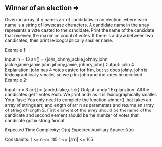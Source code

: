 Winner of an election  =>
---------------------


Given an array of n names arr of candidates in an election, where each name is a string of lowercase characters. A candidate name in the array represents a vote casted to the candidate. Print the name of the candidate that received the maximum count of votes. If there is a draw between two candidates, then print lexicographically smaller name.

Example 1:

Input:
n = 13
arr[] = {john,johnny,jackie,johnny,john 
jackie,jamie,jamie,john,johnny,jamie,
johnny,john}
Output: john 4
Explanation: john has 4 votes casted for 
him, but so does johny. john is 
lexicographically smaller, so we print 
john and the votes he received.
Example 2:

Input:
n = 3
arr[] = {andy,blake,clark}
Output: andy 1
Explanation: All the candidates get 1 
votes each. We print andy as it is 
lexicographically smaller.
Your Task:
You only need to complete the function winner() that takes an array of strings arr, and length of arr n as parameters and returns an array of string of length 2. First element of the array should be the name of the candidate and second element should be the number of votes that candidate got in string format.

Expected Time Complexity: O(n)
Expected Auxiliary Space: O(n)

Constraints:
1 <= n <= 105
1 <= |arri| <= 105

